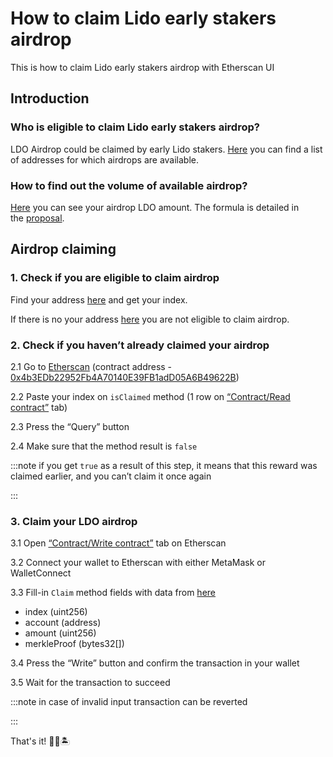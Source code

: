 # How to claim Lido early stakers airdrop
This is how to claim Lido early stakers airdrop with Etherscan UI

## Introduction

### Who is eligible to claim Lido early stakers airdrop?

LDO Airdrop could be claimed by early Lido stakers. [Here](https://github.com/lidofinance/airdrop-data/blob/main/early_stakers_airdrop.csv) you can find a list of addresses for which airdrops are available.

### How to find out the volume of available airdrop?

[Here](https://github.com/lidofinance/airdrop-data/blob/main/early_stakers_airdrop.csv) you can see your airdrop LDO amount. The formula is detailed in the [proposal](https://research.lido.fi/t/proposal-16-retroactive-airdrop-0-5-ldo-to-early-steth-users/69/18).

## Airdrop claiming

### 1. Check if you are eligible to claim airdrop

Find your address [here](https://github.com/lidofinance/airdrop-data/blob/main/early_stakers_airdrop.csv) and get your index.

If there is no your address [here](https://github.com/lidofinance/airdrop-data/blob/main/early_stakers_airdrop.csv) you are not eligible to claim airdrop.

### 2. Check if you haven’t already claimed your airdrop
2.1 Go to [Etherscan](https://etherscan.io/address/0x4b3edb22952fb4a70140e39fb1add05a6b49622b#readContract) (contract address  - [0x4b3EDb22952Fb4A70140E39FB1adD05A6B49622B](https://etherscan.io/address/0x4b3edb22952fb4a70140e39fb1add05a6b49622b#readContract))

2.2 Paste your index on `isClaimed` method (1 row on [“Contract/Read contract”](https://etherscan.io/address/0x4b3edb22952fb4a70140e39fb1add05a6b49622b#readContract) tab)

2.3 Press the “Query” button

2.4 Make sure that the method result is `false`

:::note
if you get `true` as a result of this step, it means that this reward was claimed earlier, and you can’t claim it once again

:::

### 3. Claim your LDO airdrop

3.1 Open [“Contract/Write contract”](https://etherscan.io/address/0x4b3edb22952fb4a70140e39fb1add05a6b49622b#writeContract) tab on Etherscan

3.2 Connect your wallet to Etherscan with either MetaMask or WalletConnect

3.3 Fill-in `Claim` method fields with data from [here](https://github.com/lidofinance/airdrop-data/blob/main/early_stakers_airdrop.csv)
- index (uint256)
- account (address)
- amount (uint256)
- merkleProof (bytes32[])

3.4 Press the “Write” button and confirm the transaction in your wallet

3.5 Wait for the transaction to succeed

:::note
in case of invalid input transaction can be reverted

:::


That's it! 💪🎉🏝
